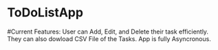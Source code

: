 # ToDoListApp
#Current Features: User can Add, Edit, and Delete their task efficiently. They can also dowload CSV File of the Tasks. App is fully Asyncronous.
